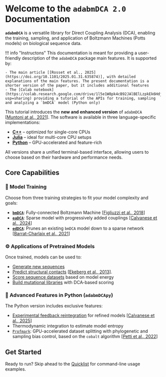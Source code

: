 # Welcome to the `adabmDCA 2.0` Documentation

**`adabmDCA`** is a versatile library for Direct Coupling Analysis (DCA), enabling the training, sampling, and application of Boltzmann Machines (Potts models) on biological sequence data.

!!! info "Instructons"
    This documentation is meant for providing a user-friendly description of the `adabmDCA` package main features. It is supported by:
    
    - The main article [[Rosset et al., 2025](https://doi.org/10.1101/2025.01.31.635874)], with detailed explanations of the main features. The present documentation is a shorter version of the paper, but it includes additional features
    - The [Colab notebook](https://colab.research.google.com/drive/1l5e1W8pk4cB92JAlBElLzpkEk6Hdjk7B?usp=sharing) providing a tutorial of the APIs for training, sampling and analyzing a `bmDCA` model (Python only)

This tutorial introduces the **new and enhanced version** of `adabmDCA` [[Muntoni at al., 2021](https://doi.org/10.1186/s12859-021-04441-9)]. The software is available in three language-specific implementations:

- [**C++**](https://github.com/spqb/adabmDCAc.git) – optimized for single-core CPUs  
- [**Julia**](https://github.com/spqb/adabmDCA.jl.git) – ideal for multi-core CPU setups  
- [**Python**](https://github.com/spqb/adabmDCApy.git) – GPU-accelerated and feature-rich

All versions share a unified terminal-based interface, allowing users to choose based on their hardware and performance needs.

## Core Capabilities

### 🧠 Model Training
Choose from three training strategies to fit your model complexity and goals:

- [**`bmDCA`**](training.md#bmdca): Fully-connected Boltzmann Machine [[Figliuzzi et al., 2018](https://doi.org/10.1093/molbev/msv211)]
- [**`eaDCA`**](training.md#eadca): Sparse model with progressively added couplings [[Calvanese et al., 2024](https://doi.org/10.1093/nar/gkae289)]
- [**`edDCA`**](training.md#eddca): Prunes an existing `bmDCA` model down to a sparse network [[Barrat-Charlaix et al., 2021](https://doi.org/10.1103/PhysRevE.104.024407)]

### ⚙️ Applications of Pretrained Models
Once trained, models can be used to:

- [Generate new sequences](applications.md#sampling)
- [Predict structural contacts](applications.md#contact-prediction) [[Ekeberg et al., 2013](https://doi.org/10.1103/PhysRevE.87.012707)].
- [Score sequence datasets](applications.md#scoring) based on model energy
- [Build mutational libraries](applications.md#DMS) with DCA-based scoring

### 🚀 Advanced Features in Python (`adabmDCApy`)
The Python version includes exclusive features:

- [Experimental feedback reintegration](applications.md#reintegration) for refined models [[Calvanese et al., 2025](https://doi.org/10.48550/arXiv.2504.01593)]
- Thermodynamic integration to estimate model entropy
- [`Profmark`](applications.md#profmark): GPU-accelerated dataset splitting with phylogenetic and sampling bias control, based on the `cobalt` algorithm [[Petti et al., 2022](https://doi.org/10.1371/journal.pcbi.1009492)]

## Get Started
Ready to run? Skip ahead to the [Quicklist](quicklist.md#quicklist) for command-line usage examples.
